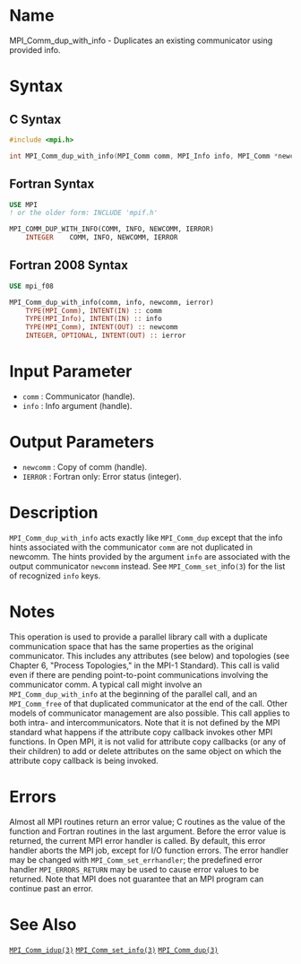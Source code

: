 # Name

MPI_Comm_dup_with_info  - Duplicates an existing communicator using
provided info.

# Syntax

## C Syntax

```c
#include <mpi.h>

int MPI_Comm_dup_with_info(MPI_Comm comm, MPI_Info info, MPI_Comm *newcomm)
```

## Fortran Syntax

```fortran
USE MPI
! or the older form: INCLUDE 'mpif.h'

MPI_COMM_DUP_WITH_INFO(COMM, INFO, NEWCOMM, IERROR)
    INTEGER    COMM, INFO, NEWCOMM, IERROR
```

## Fortran 2008 Syntax

```fortran
USE mpi_f08

MPI_Comm_dup_with_info(comm, info, newcomm, ierror)
    TYPE(MPI_Comm), INTENT(IN) :: comm
    TYPE(MPI_Info), INTENT(IN) :: info
    TYPE(MPI_Comm), INTENT(OUT) :: newcomm
    INTEGER, OPTIONAL, INTENT(OUT) :: ierror
```


# Input Parameter

* `comm` : Communicator (handle).
* `info` : Info argument (handle).

# Output Parameters

* `newcomm` : Copy of comm (handle).
* `IERROR` : Fortran only: Error status (integer).

# Description

`MPI_Comm_dup_with_info` acts exactly like `MPI_Comm_dup` except that the
info hints associated with the communicator `comm` are not duplicated in
newcomm. The hints provided by the argument `info` are associated with
the output communicator `newcomm` instead.
See `MPI_Comm_set_`info`(3`) for the list of recognized `info` keys.

# Notes

This operation is used to provide a parallel library call with a
duplicate communication space that has the same properties as the
original communicator. This includes any attributes (see below) and
topologies (see Chapter 6, "Process Topologies," in the MPI-1
Standard). This call is valid even if there are pending point-to-point
communications involving the communicator comm. A typical call might
involve an `MPI_Comm_dup_with_info` at the beginning of the parallel call,
and an `MPI_Comm_free` of that duplicated communicator at the end of the
call. Other models of communicator management are also possible.
This call applies to both intra- and intercommunicators.
Note that it is not defined by the MPI standard what happens if the
attribute copy callback invokes other MPI functions. In Open MPI, it is
not valid for attribute copy callbacks (or any of their children) to add
or delete attributes on the same object on which the attribute copy
callback is being invoked.

# Errors

Almost all MPI routines return an error value; C routines as the value
of the function and Fortran routines in the last argument.
Before the error value is returned, the current MPI error handler is
called. By default, this error handler aborts the MPI job, except for
I/O function errors. The error handler may be changed with
`MPI_Comm_set_errhandler`; the predefined error handler `MPI_ERRORS_RETURN`
may be used to cause error values to be returned. Note that MPI does not
guarantee that an MPI program can continue past an error.

# See Also

[`MPI_Comm_idup(3)`](./?file=MPI_Comm_idup.md)
[`MPI_Comm_set_info(3)`](./?file=MPI_Comm_set_info.md)
[`MPI_Comm_dup(3)`](./?file=MPI_Comm_dup.md)
